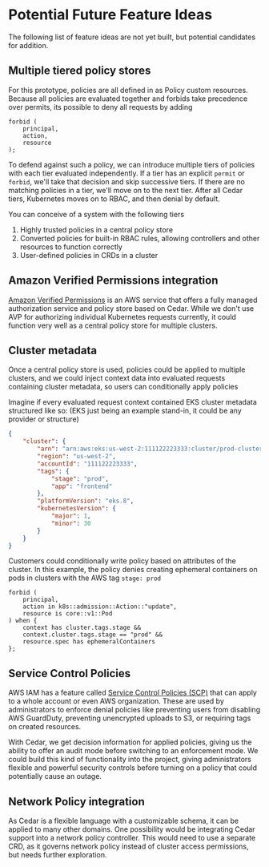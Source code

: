 # Potential Future Feature Ideas

The following list of feature ideas are not yet built, but potential candidates for addition.

## Multiple tiered policy stores

For this prototype, policies are all defined in as Policy custom resources.
Because all policies are evaluated together and forbids take precedence over permits, its possible to deny all requests by adding

```cedar
forbid (
    principal,
    action,
    resource
);
```

To defend against such a policy, we can introduce multiple tiers of policies with each tier evaluated independently.
If a tier has an explicit `permit` or `forbid`, we'll take that decision and skip successive tiers.
If there are no matching policies in a tier, we'll move on to the next tier.
After all Cedar tiers, Kubernetes moves on to RBAC, and then denial by default.

You can conceive of a system with the following tiers

1. Highly trusted policies in a central policy store
2. Converted policies for built-in RBAC rules, allowing controllers and other resources to function correctly
3. User-defined policies in CRDs in a cluster

## Amazon Verified Permissions integration

[Amazon Verified Permissions][avp] is an AWS service that offers a fully managed authorization service and policy store based on Cedar.
While we don't use AVP for authorizing individual Kubernetes requests currently, it could function very well as a central policy store for multiple clusters.

[avp]: https://aws.amazon.com/verified-permissions/

## Cluster metadata

Once a central policy store is used, policies could be applied to multiple clusters, and we could inject context data into evaluated requests containing cluster metadata, so users can conditionally apply policies

Imagine if every evaluated request context contained EKS cluster metadata structured like so: (EKS just being an example stand-in, it could be any provider or structure)
```json
{
    "cluster": {
        "arn": "arn:aws:eks:us-west-2:111122223333:cluster/prod-cluster-05",
        "region": "us-west-2",
        "accountId": "111122223333",
        "tags": {
            "stage": "prod",
            "app": "frontend"
        },
        "platformVersion": "eks.8",
        "kubernetesVersion": {
            "major": 1,
            "minor": 30
        }
    }
}
```

Customers could conditionally write policy based on attributes of the cluster.
In this example, the policy denies creating ephemeral containers on pods in clusters with the AWS tag `stage: prod`

```cedar
forbid (
    principal,
    action in k8s::admission::Action::"update",
    resource is core::v1::Pod
) when {
    context has cluster.tags.stage &&
    context.cluster.tags.stage == "prod" &&
    resource.spec has ephemeralContainers
};
```

## Service Control Policies

AWS IAM has a feature called [Service Control Policies (SCP)][scp] that can apply to a whole account or even AWS organization.
These are used by administrators to enforce denial policies like preventing users from disabling AWS GuardDuty, preventing unencrypted uploads to S3, or requiring tags on created resources.

With Cedar, we get decision information for applied policies, giving us the ability to offer an audit mode before switching to an enforcement mode.
We could build this kind of functionality into the project, giving administrators flexible and powerful security controls before turning on a policy that could potentially cause an outage.

[scp]: https://docs.aws.amazon.com/organizations/latest/userguide/orgs_manage_policies_scps.html


## Network Policy integration

As Cedar is a flexible language with a customizable schema, it can be applied to many other domains.
One possibility would be integrating Cedar support into a network policy controller.
This would need to use a separate CRD, as it governs network policy instead of cluster access permissions, but needs further exploration.
